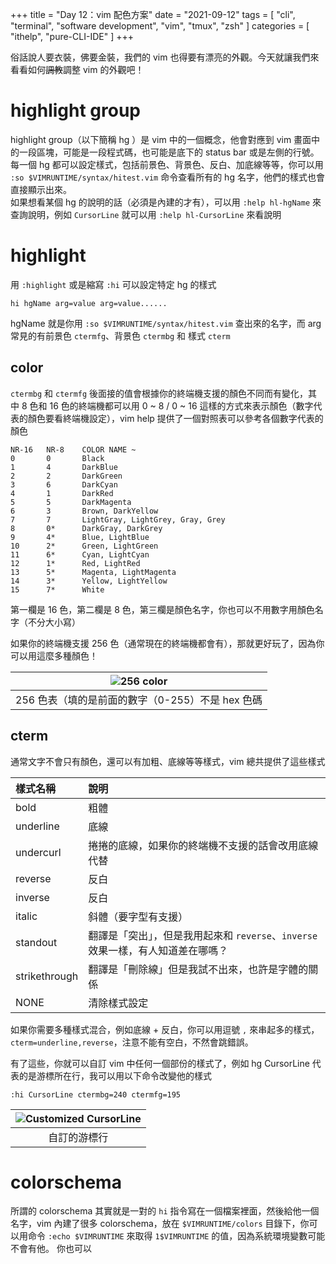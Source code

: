 +++
title = "Day 12：vim 配色方案"
date = "2021-09-12"
tags = [
  "cli",
  "terminal",
  "software development",
  "vim",
  "tmux",
  "zsh"
]
categories = [ "ithelp", "pure-CLI-IDE" ]
+++

俗話說人要衣裝，佛要金裝，我們的 vim 也得要有漂亮的外觀。今天就讓我們來看看如何~~調教~~調整 vim 的外觀吧！

# highlight group
highlight group（以下簡稱 hg ）是 vim 中的一個概念，他會對應到 vim 畫面中的一段區塊，可能是一段程式碼，也可能是底下的 status bar 或是左側的行號。每一個 hg 都可以設定樣式，包括前景色、背景色、反白、加底線等等，你可以用 `:so $VIMRUNTIME/syntax/hitest.vim` 命令查看所有的 hg 名字，他們的樣式也會直接顯示出來。  
如果想看某個 hg 的說明的話（必須是內建的才有），可以用 `:help hl-hgName` 來查詢說明，例如 `CursorLine` 就可以用 `:help hl-CursorLine` 來看說明

# highlight
用 `:highlight` 或是縮寫 `:hi` 可以設定特定 hg 的樣式  

```vimscript
hi hgName arg=value arg=value......
```

hgName 就是你用 `:so $VIMRUNTIME/syntax/hitest.vim` 查出來的名字，而 arg 常見的有前景色 `ctermfg`、背景色 `ctermbg` 和 樣式 `cterm`
 
## color
`ctermbg` 和 `ctermfg` 後面接的值會根據你的終端機支援的顏色不同而有變化，其中 8 色和 16 色的終端機都可以用 0 ~ 8 / 0 ~ 16 這樣的方式來表示顏色（數字代表的顏色要看終端機設定），vim help 提供了一個對照表可以參考各個數字代表的顏色

```
NR-16   NR-8    COLOR NAME ~
0	    0	    Black
1	    4	    DarkBlue
2	    2	    DarkGreen
3	    6	    DarkCyan
4	    1	    DarkRed
5	    5	    DarkMagenta
6	    3	    Brown, DarkYellow
7	    7	    LightGray, LightGrey, Gray, Grey
8	    0*	    DarkGray, DarkGrey
9	    4*	    Blue, LightBlue
10	    2*	    Green, LightGreen
11	    6*	    Cyan, LightCyan
12	    1*	    Red, LightRed
13	    5*	    Magenta, LightMagenta
14	    3*	    Yellow, LightYellow
15	    7*	    White
```

第一欄是 16 色，第二欄是 8 色，第三欄是顏色名字，你也可以不用數字用顏色名字（不分大小寫）

如果你的終端機支援 256 色（通常現在的終端機都會有），那就更好玩了，因為你可以用這麼多種顏色！

| ![256 color](/images/ithelp/pure-CLI-IDE/day12/256-color.png) |
| :---:                                                         |
| 256 色表（填的是前面的數字（0-255）不是 hex 色碼              |

## cterm
通常文字不會只有顏色，還可以有加粗、底線等等樣式，vim 總共提供了這些樣式  

| 樣式名稱      | 說明                                                                             |
| :---          | :---                                                                             |
| bold          | 粗體                                                                             |
| underline     | 底線                                                                             |
| undercurl     | 捲捲的底線，如果你的終端機不支援的話會改用底線代替                               |
| reverse       | 反白                                                                             |
| inverse       | 反白                                                                             |
| italic        | 斜體（要字型有支援）                                                             |
| standout      | 翻譯是「突出」，但是我用起來和 `reverse`、`inverse` 效果一樣，有人知道差在哪嗎？ |
| strikethrough | 翻譯是「刪除線」但是我試不出來，也許是字體的關係                                 |
| NONE          | 清除樣式設定                                                                     |

如果你需要多種樣式混合，例如底線 + 反白，你可以用逗號 `,` 來串起多的樣式，`cterm=underline,reverse`，注意不能有空白，不然會跳錯誤。

有了這些，你就可以自訂 vim 中任何一個部份的樣式了，例如 hg CursorLine 代表的是游標所在行，我可以用以下命令改變他的樣式  

```vimscript
:hi CursorLine ctermbg=240 ctermfg=195
```

| ![Customized CursorLine](/images/ithelp/pure-CLI-IDE/day12/customed-cursorLine.png) |
| :---:                                                                               |
| 自訂的游標行                                                                        |

# colorschema
所謂的 colorschema 其實就是一對的 `hi` 指令寫在一個檔案裡面，然後給他一個名字，vim 內建了很多 colorschema，放在 `$VIMRUNTIME/colors` 目錄下，你可以用命令 `:echo $VIMRUNTIME` 來取得 `1$VIMRUNTIME` 的值，因為系統環境變數可能不會有他。
你也可以
